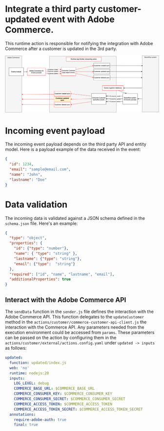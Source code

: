 # Integrate a third party customer-updated event with Adobe Commerce.
This runtime action is responsible for notifying the integration with Adobe Commerce after a customer is updated in the 3rd party.

![Alt text](ExternalCustomerUpdateSync.png "Title")

# Incoming event payload
The incoming event payload depends on the third party API and entity model.
Here is a payload example of the data received in the event:
```json
{
  "id": 1234,
  "email": "sample@email.com",
  "name": "John",
  "lastname": "Doe"
}
```

# Data validation
The incoming data is validated against a JSON schema defined in the `schema.json` file.
Here's an example:
```json
{
  "type": "object",
  "properties": {
    "id": {"type": "number"},
    "name": { "type": "string" },
    "lastname": {"type": "string"},
    "email": {"type":  "string"}
  },
  "required": ["id", "name", "lastname", "email"],
  "additionalProperties": true
}
```

## Interact with the Adobe Commerce API
The `sendData` function in the `sender.js` file defines the interaction with the Adobe Commerce API.
This function delegates to the `updateCustomer` method in the `actions/customer/commerce-customer-api-client.js` the interaction with the Commerce API.
Any parameters needed from the execution environment could be accessed from `params`. 
These parameters can be passed on the action by configuring them in the  `actions/customer/external/actions.config.yaml` under `updated -> inputs` as follows:
```yaml
updated:
  function: updated/index.js
  web: 'no'
  runtime: nodejs:20
  inputs:
    LOG_LEVEL: debug
    COMMERCE_BASE_URL: $COMMERCE_BASE_URL
    COMMERCE_CONSUMER_KEY: $COMMERCE_CONSUMER_KEY
    COMMERCE_CONSUMER_SECRET: $COMMERCE_CONSUMER_SECRET
    COMMERCE_ACCESS_TOKEN: $COMMERCE_ACCESS_TOKEN
    COMMERCE_ACCESS_TOKEN_SECRET: $COMMERCE_ACCESS_TOKEN_SECRET
  annotations:
    require-adobe-auth: true
    final: true
```

